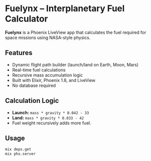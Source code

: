 # Fuelynx – Interplanetary Fuel Calculator

**Fuelynx** is a Phoenix LiveView app that calculates the fuel required for space missions using NASA-style physics.

## Features

- Dynamic flight path builder (launch/land on Earth, Moon, Mars)
- Real-time fuel calculations
- Recursive mass accumulation logic
- Built with Elixir, Phoenix 1.8, and LiveView
- No database required

## Calculation Logic

- **Launch:** `mass * gravity * 0.042 - 33`
- **Land:** `mass * gravity * 0.033 - 42`
- Fuel weight recursively adds more fuel.

## Usage

```bash
mix deps.get
mix phx.server
